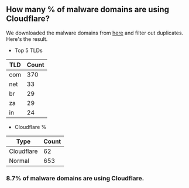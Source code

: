 ## How many % of malware domains are using Cloudflare?


We downloaded the malware domains from [here](https://urlhaus.abuse.ch) and filter out duplicates.
Here's the result.


[//]: # (start replacement)


- Top 5 TLDs

| TLD | Count |
| --- | --- |
| com | 370 |
| net | 33 |
| br | 29 |
| za | 29 |
| in | 24 |


- Cloudflare %

| Type | Count |
| --- | --- |
| Cloudflare | 62 |
| Normal | 653 |


### 8.7% of malware domains are using Cloudflare.